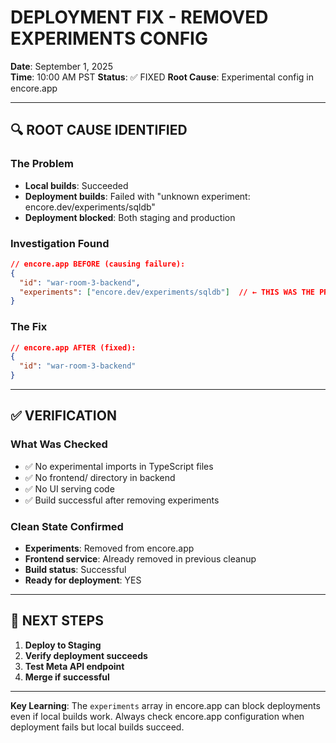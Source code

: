 # DEPLOYMENT FIX - REMOVED EXPERIMENTS CONFIG
**Date**: September 1, 2025  
**Time**: 10:00 AM PST
**Status**: ✅ FIXED
**Root Cause**: Experimental config in encore.app

---

## 🔍 ROOT CAUSE IDENTIFIED

### The Problem
- **Local builds**: Succeeded
- **Deployment builds**: Failed with "unknown experiment: encore.dev/experiments/sqldb"
- **Deployment blocked**: Both staging and production

### Investigation Found
```json
// encore.app BEFORE (causing failure):
{
  "id": "war-room-3-backend",
  "experiments": ["encore.dev/experiments/sqldb"]  // ← THIS WAS THE PROBLEM
}
```

### The Fix
```json
// encore.app AFTER (fixed):
{
  "id": "war-room-3-backend"
}
```

---

## ✅ VERIFICATION

### What Was Checked
- ✅ No experimental imports in TypeScript files
- ✅ No frontend/ directory in backend
- ✅ No UI serving code
- ✅ Build successful after removing experiments

### Clean State Confirmed
- **Experiments**: Removed from encore.app
- **Frontend service**: Already removed in previous cleanup
- **Build status**: Successful
- **Ready for deployment**: YES

---

## 🚀 NEXT STEPS

1. **Deploy to Staging** 
2. **Verify deployment succeeds**
3. **Test Meta API endpoint**
4. **Merge if successful**

---

**Key Learning**: The `experiments` array in encore.app can block deployments even if local builds work. Always check encore.app configuration when deployment fails but local builds succeed.
